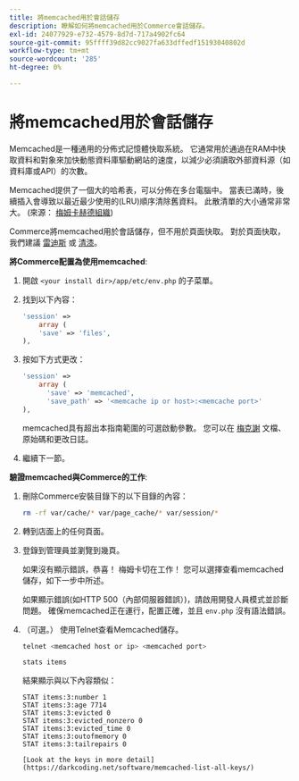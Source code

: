 ```yaml
---
title: 將memcached用於會話儲存
description: 瞭解如何將memcached用於Commerce會話儲存。
exl-id: 24077929-e732-4579-8d7d-717a4902fc64
source-git-commit: 95ffff39d82cc9027fa633dffedf15193040802d
workflow-type: tm+mt
source-wordcount: '285'
ht-degree: 0%

---
```


# 將memcached用於會話儲存

Memcached是一種通用的分佈式記憶體快取系統。 它通常用於通過在RAM中快取資料和對象來加快動態資料庫驅動網站的速度，以減少必須讀取外部資料源（如資料庫或API）的次數。

Memcached提供了一個大的哈希表，可以分佈在多台電腦中。 當表已滿時，後續插入會導致以最近最少使用的(LRU)順序清除舊資料。 此散清單的大小通常非常大。 (來源： [梅姆卡赫德組織](https://www.memcached.org/))

Commerce將memcached用於會話儲存，但不用於頁面快取。 對於頁面快取，我們建議 [雷迪斯](../cache/redis-pg-cache.md) 或 [清漆](../cache/config-varnish.md)。

**將Commerce配置為使用memcached**:

1. 開啟 `<your install dir>/app/etc/env.php` 的子菜單。
1. 找到以下內容：

   ```php
   'session' =>
       array (
       'save' => 'files',
   ),
   ```

1. 按如下方式更改：

   ```php
   'session' =>
       array (
         'save' => 'memcached',
         'save_path' => '<memcache ip or host>:<memcache port>'
   ),
   ```

   memcached具有超出本指南範圍的可選啟動參數。 您可以在 [梅克謝](https://www.php.net/manual/en/memcached.sessions.php) 文檔、原始碼和更改日誌。

1. 繼續下一節。

**驗證memcached與Commerce的工作**:

1. 刪除Commerce安裝目錄下的以下目錄的內容：

   ```bash
   rm -rf var/cache/* var/page_cache/* var/session/*
   ```

1. 轉到店面上的任何頁面。

1. 登錄到管理員並瀏覽到幾頁。

   如果沒有顯示錯誤，恭喜！ 梅姆卡切在工作！ 您可以選擇查看memcached儲存，如下一步中所述。

   如果顯示錯誤(如HTTP 500（內部伺服器錯誤）)，請啟用開發人員模式並診斷問題。 確保memcached正在運行，配置正確，並且 `env.php` 沒有語法錯誤。

1. （可選。） 使用Telnet查看Memcached儲存。

   ```bash
   telnet <memcached host or ip> <memcached port>
   ```

   ```bash
   stats items
   ```

   結果顯示與以下內容類似：

   ```terminal
   STAT items:3:number 1
   STAT items:3:age 7714
   STAT items:3:evicted 0
   STAT items:3:evicted_nonzero 0
   STAT items:3:evicted_time 0
   STAT items:3:outofmemory 0
   STAT items:3:tailrepairs 0
   
   [Look at the keys in more detail](https://darkcoding.net/software/memcached-list-all-keys/)
   ```

